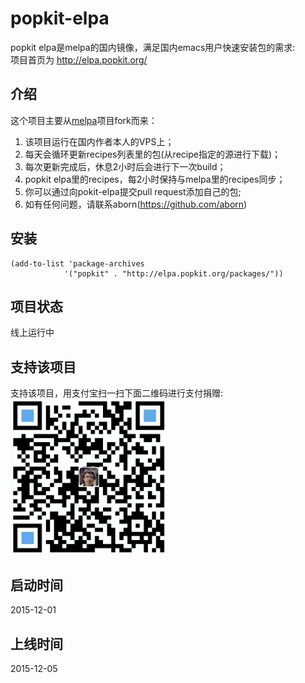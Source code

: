 # popkit-elpa
popkit elpa是melpa的国内镜像，满足国内emacs用户快速安装包的需求:  
项目首页为 http://elpa.popkit.org/

## 介绍
这个项目主要从[melpa](https://github.com/aborn/melpa)项目fork而来：
1. 该项目运行在国内作者本人的VPS上；
2. 每天会循环更新recipes列表里的包(从recipe指定的源进行下载)；
3. 每次更新完成后，休息2小时后会进行下一次build；
4. popkit elpa里的recipes，每2小时保持与melpa里的recipes同步；
5. 你可以通过向pokit-elpa提交pull request添加自己的包;
6. 如有任何问题，请联系aborn(https://github.com/aborn)

## 安装
```elisp
(add-to-list 'package-archives
            '("popkit" . "http://elpa.popkit.org/packages/"))
```

## 项目状态
线上运行中

## 支持该项目
支持该项目，用支付宝扫一扫下面二维码进行支付捐赠:
<img src="html/style/image/donate.png" alt="支持该项目" style="width: 250px;height=250px"/>

## 启动时间 
2015-12-01

## 上线时间
2015-12-05
